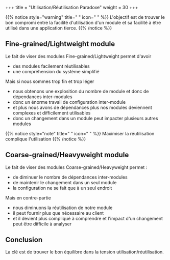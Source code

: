 +++
title = "Utilisation/Réutilisation Paradoxe"
weight = 30
+++

{{% notice style="warning" title=" " icon=" " %}}
L'objectif est de trouver le bon compromi entre la facilité d'utilisation d'un module et sa facilité à être utilisé dans une application tierce.
{{% /notice %}}

## Fine-grained/Lightweight module
Le fait de viser des modules Fine-grained/Lightweight permet d'avoir
- des modules facilement réutilisables
- une compréhension du système simplifié

Mais si nous sommes trop fin et trop léger
- nous obtenons une explosition du nombre de module et donc de dépendances inter-modules
- donc un énorme travail de configuration inter-module
- et plus nous avons de dépendances plus nos modules deviennent complexes et difficilement utilisables
- donc un changement dans un module peut impacter plusieurs autres modules

{{% notice style="note" title=" " icon=" " %}}
Maximiser la réutilisation complique l'utilisation
{{% /notice %}}

## Coarse-grained/Heavyweight module

Le fait de viser des modules Coarse-grained/Heavyweight permet :
- de diminuer le nombre de dépendances inter-modules
- de maintenir le changement dans un seul module
- la configuration ne se fait que à un seul endroit

Mais en contre-partie
- nous diminuons la réutilisation de notre module
- il peut fournir plus que nécessaire au client
- et il devient plus compliqué à comprendre et l'impact d'un changement peut être difficile à analyser

## Conclusion
La clé est de trouver le bon équilibre dans la tension utilisation/réutilisation.